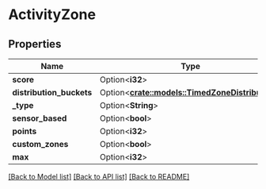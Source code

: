 # ActivityZone

## Properties

Name | Type | Description | Notes
------------ | ------------- | ------------- | -------------
**score** | Option<**i32**> |  | [optional]
**distribution_buckets** | Option<[**crate::models::TimedZoneDistribution**](TimedZoneDistribution.md)> |  | [optional]
**_type** | Option<**String**> |  | [optional]
**sensor_based** | Option<**bool**> |  | [optional]
**points** | Option<**i32**> |  | [optional]
**custom_zones** | Option<**bool**> |  | [optional]
**max** | Option<**i32**> |  | [optional]

[[Back to Model list]](../README.md#documentation-for-models) [[Back to API list]](../README.md#documentation-for-api-endpoints) [[Back to README]](../README.md)



